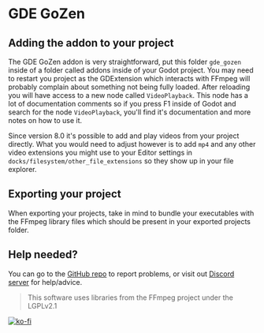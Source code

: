 # GDE GoZen
## Adding the addon to your project
The GDE GoZen addon is very straightforward, put this folder `gde_gozen` inside of a folder called addons inside of your Godot project. You may need to restart you project as the GDExtension which interacts with FFmpeg will probably complain about something not being fully loaded. After reloading you will have access to a new node called `VideoPlayback`. This node has a lot of documentation comments so if you press F1 inside of Godot and search for the node `VideoPlayback`, you'll find it's documentation and more notes on how to use it.

Since version 8.0 it's possible to add and play videos from your project directly. What you would need to adjust however is to add `mp4` and any other video extensions you might use to your Editor settings in `docks/filesystem/other_file_extensions` so they show up in your file explorer.

## Exporting your project
When exporting your projects, take in mind to bundle your executables with the FFmpeg library files which should be present in your exported projects folder.

## Help needed?
You can go to the [GitHub repo](https://github.com/VoylinsGamedevJourney/gde_gozen/issues) to report problems, or visit out [Discord server](discord.gg/BdbUf7VKYC) for help/advice.

> This software uses libraries from the FFmpeg project under the LGPLv2.1

[![ko-fi](https://ko-fi.com/img/githubbutton_sm.svg)](https://ko-fi.com/R6R4M1UM6)
